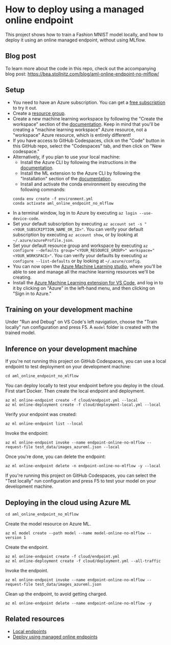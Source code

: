 # How to deploy using a managed online endpoint

This project shows how to train a Fashion MNIST model locally, and how to deploy it using an online managed endpoint, without using MLflow. 


## Blog post

To learn more about the code in this repo, check out the accompanying blog post: https://bea.stollnitz.com/blog/aml-online-endpoint-no-mlflow/


## Setup

* You need to have an Azure subscription. You can get a [free subscription](https://azure.microsoft.com/en-us/free) to try it out.
* Create a [resource group](https://docs.microsoft.com/en-us/azure/azure-resource-manager/management/manage-resource-groups-portal).
* Create a new machine learning workspace by following the "Create the workspace" section of the [documentation](https://docs.microsoft.com/en-us/azure/machine-learning/quickstart-create-resources). Keep in mind that you'll be creating a "machine learning workspace" Azure resource, not a "workspace" Azure resource, which is entirely different!
* If you have access to GitHub Codespaces, click on the "Code" button in this GitHub repo, select the "Codespaces" tab, and then click on "New codespace."
* Alternatively, if you plan to use your local machine:
  * Install the Azure CLI by following the instructions in the [documentation](https://docs.microsoft.com/en-us/cli/azure/install-azure-cli).
  * Install the ML extension to the Azure CLI by following the "Installation" section of the [documentation](https://docs.microsoft.com/en-us/azure/machine-learning/how-to-configure-cli).
  * Install and activate the conda environment by executing the following commands:
  ```
  conda env create -f environment.yml
  conda activate aml_online_endpoint_no_mlflow
  ```
* In a terminal window, log in to Azure by executing `az login --use-device-code`. 
* Set your default subscription by executing `az account set -s "<YOUR_SUBSCRIPTION_NAME_OR_ID>"`. You can verify your default subscription by executing `az account show`, or by looking at `~/.azure/azureProfile.json`.
* Set your default resource group and workspace by executing `az configure --defaults group="<YOUR_RESOURCE_GROUP>" workspace="<YOUR_WORKSPACE>"`. You can verify your defaults by executing `az configure --list-defaults` or by looking at `~/.azure/config`.
* You can now open the [Azure Machine Learning studio](https://ml.azure.com/), where you'll be able to see and manage all the machine learning resources we'll be creating.
* Install the [Azure Machine Learning extension for VS Code](https://marketplace.visualstudio.com/items?itemName=ms-toolsai.vscode-ai), and log in to it by clicking on "Azure" in the left-hand menu, and then clicking on "Sign in to Azure."


## Training on your development machine

Under "Run and Debug" on VS Code's left navigation, choose the "Train locally" run configuration and press F5.  A `model` folder is created with the trained model.


## Inference on your development machine

If you're not running this project on GitHub Codespaces, you can use a local endpoint to test deployment on your development machine:

```
cd aml_online_endpoint_no_mlflow
```

You can deploy locally to test your endpoint before you deploy in the cloud. First start Docker. Then create the local endpoint and deployment.

```
az ml online-endpoint create -f cloud/endpoint.yml --local
az ml online-deployment create -f cloud/deployment-local.yml --local
```

Verify your endpoint was created:

```
az ml online-endpoint list --local
```

Invoke the endpoint:

```
az ml online-endpoint invoke --name endpoint-online-no-mlflow --request-file test_data/images_azureml.json --local
```

Once you're done, you can delete the endpoint:

```
az ml online-endpoint delete -n endpoint-online-no-mlflow -y --local
```

If you're running this project on GitHub Codespaces, you can select the "Test locally" run configuration and press F5 to test your model on your development machine.


## Deploying in the cloud using Azure ML

```
cd aml_online_endpoint_no_mlflow
```

Create the model resource on Azure ML.

```
az ml model create --path model --name model-online-no-mlflow --version 1
```

Create the endpoint.

```
az ml online-endpoint create -f cloud/endpoint.yml
az ml online-deployment create -f cloud/deployment.yml --all-traffic
```

Invoke the endpoint.

```
az ml online-endpoint invoke --name endpoint-online-no-mlflow --request-file test_data/images_azureml.json
```

Clean up the endpoint, to avoid getting charged.

```
az ml online-endpoint delete --name endpoint-online-no-mlflow -y
```

## Related resources

* [Local endpoints](https://docs.microsoft.com/en-us/azure/machine-learning/how-to-deploy-managed-online-endpoints#deploy-and-debug-locally-by-using-local-endpoints?WT.mc_id=aiml-69969-bstollnitz)
* [Deploy using managed online endpoints](https://docs.microsoft.com/en-us/azure/machine-learning/how-to-deploy-managed-online-endpoints?WT.mc_id=aiml-69969-bstollnitz)
